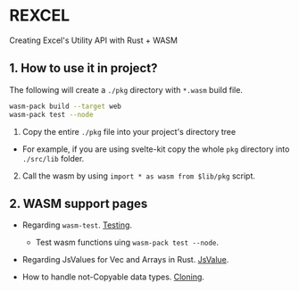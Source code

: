 # REXCEL

Creating Excel's Utility API with Rust + WASM

## 1. How to use it in project?

The following will create a `./pkg` directory with `*.wasm` build file.

```bash
wasm-pack build --target web
wasm-pack test --node
```

1. Copy the entire `./pkg` file into your project's directory tree
  * For example, if you are using svelte-kit copy the whole `pkg` directory into `./src/lib` folder.
2. Call the wasm by using `import * as wasm from $lib/pkg` script.

## 2. WASM support pages

* Regarding `wasm-test`. [Testing](https://rustwasm.github.io/wasm-bindgen/wasm-bindgen-test/usage.html).
  * Test wasm functions uing `wasm-pack test --node`.

* Regarding JsValues for Vec and Arrays in Rust. [JsValue](https://docs.rs/wasm-bindgen/latest/wasm_bindgen/struct.JsValue.html#method.from_serde).

* How to handle not-Copyable data types. [Cloning](https://rustwasm.github.io/wasm-bindgen/reference/attributes/on-rust-exports/getter_with_clone.html).